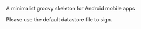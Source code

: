 A minimalist groovy skeleton for Android mobile apps

Please use the default datastore file to sign.